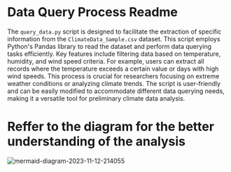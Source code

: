 
# Data Query Process Readme

The `query_data.py` script is designed to facilitate the extraction of specific information from the `ClimateData_Sample.csv` dataset. This script employs Python's Pandas library to read the dataset and perform data querying tasks efficiently. Key features include filtering data based on temperature, humidity, and wind speed criteria. For example, users can extract all records where the temperature exceeds a certain value or days with high wind speeds. This process is crucial for researchers focusing on extreme weather conditions or analyzing climate trends. The script is user-friendly and can be easily modified to accommodate different data querying needs, making it a versatile tool for preliminary climate data analysis.
# Reffer to the diagram for the better understanding of the analysis

![mermaid-diagram-2023-11-12-214055](https://github.com/Rising-Stars-by-Sunshine/Econ211-Week2.github.io/assets/149359655/b39e15bd-5d1f-4ea8-8aea-94de70f32a40)
